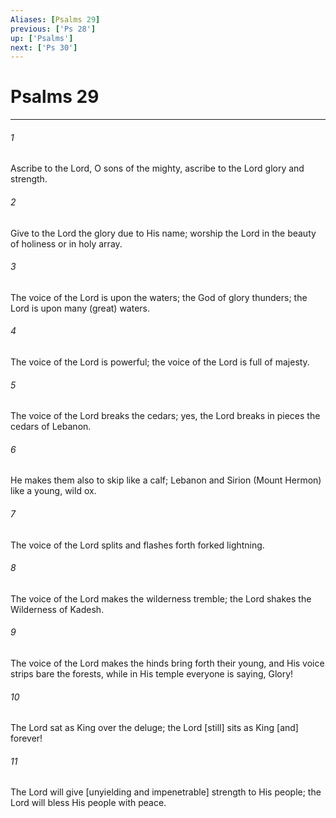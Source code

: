 ```yaml
---
Aliases: [Psalms 29]
previous: ['Ps 28']
up: ['Psalms']
next: ['Ps 30']
---
```

# Psalms 29

***


###### 1 


Ascribe to the Lord, O sons of the mighty, ascribe to the Lord glory and strength. 


###### 2 


Give to the Lord the glory due to His name; worship the Lord in the beauty of holiness or in holy array. 


###### 3 


The voice of the Lord is upon the waters; the God of glory thunders; the Lord is upon many (great) waters. 


###### 4 


The voice of the Lord is powerful; the voice of the Lord is full of majesty. 


###### 5 


The voice of the Lord breaks the cedars; yes, the Lord breaks in pieces the cedars of Lebanon. 


###### 6 


He makes them also to skip like a calf; Lebanon and Sirion (Mount Hermon) like a young, wild ox. 


###### 7 


The voice of the Lord splits and flashes forth forked lightning. 


###### 8 


The voice of the Lord makes the wilderness tremble; the Lord shakes the Wilderness of Kadesh. 


###### 9 


The voice of the Lord makes the hinds bring forth their young, and His voice strips bare the forests, while in His temple everyone is saying, Glory! 


###### 10 


The Lord sat as King over the deluge; the Lord [still] sits as King [and] forever! 


###### 11 


The Lord will give [unyielding and impenetrable] strength to His people; the Lord will bless His people with peace.
